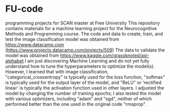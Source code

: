# FU-code
programming projects for SCAN master at Free University
This repository contains materials for a machine learning project for the Neurocognitive Methods and Programming course.
The code and data to create, train, and test the image classification model was obtained from https://www.datacamp.com (https://www.projects.datacamp.com/projects/509)
The data to validate the model was obtained from https://www.kaggle.com/grassknoted/asl-alphabet
I am just discovering Machine Learning and do not yet fully understand how to tune the hyperparameters to optimize the model(s).  However, I learned that with image classification, "categorical_crossentropy" is typically used for the loss function, "softmax" is typically used for the output layer of the model, and "ReLU" or 'rectified linear' is typically the activation function used in other layers.  I adjusted the model by changing the number of training epochs; I also tested the model with various optimizers, including "adam" and "sgd", neither of which performed better than the one used in the original code "rmsprop".  
